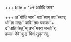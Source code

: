 +++
title = "०१ अबोधि जार"

+++
अ᳓बोधि जार᳓ उष᳓साम् उप᳓स्थाद्  
धो᳓ता मन्द्रः᳓ कवि᳓तमः पवाकः᳓+  
द᳓धाति केतु᳓म् उभ᳓यस्य जन्तो᳓र्  
हव्या᳓ देवे᳓षु द्र᳓विणं सुकृ᳓त्सु